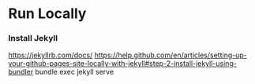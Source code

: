 # Run Locally
### Install Jekyll
https://jekyllrb.com/docs/
https://help.github.com/en/articles/setting-up-your-github-pages-site-locally-with-jekyll#step-2-install-jekyll-using-bundler
bundle exec jekyll serve

